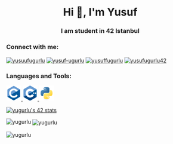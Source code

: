 <h1 align="center">Hi 👋, I'm Yusuf</h1>
<h3 align="center">I am student in 42 Istanbul</h3>

<h3 align="left">Connect with me:</h3>
<p align="left">
<a href="https://twitter.com/yusuufugurlu" target="blank"><img align="center" src="https://raw.githubusercontent.com/rahuldkjain/github-profile-readme-generator/master/src/images/icons/Social/twitter.svg" alt="yusuufugurlu" height="30" width="40" /></a>
<a href="https://linkedin.com/in/yusuf-ugurlu" target="blank"><img align="center" src="https://raw.githubusercontent.com/rahuldkjain/github-profile-readme-generator/master/src/images/icons/Social/linked-in-alt.svg" alt="yusuf-ugurlu" height="30" width="40" /></a>
<a href="https://instagram.com/yusuffugurlu" target="blank"><img align="center" src="https://raw.githubusercontent.com/rahuldkjain/github-profile-readme-generator/master/src/images/icons/Social/instagram.svg" alt="yusuffugurlu" height="30" width="40" /></a>
<a href="https://www.hackerrank.com/yusufugurlu42" target="blank"><img align="center" src="https://raw.githubusercontent.com/rahuldkjain/github-profile-readme-generator/master/src/images/icons/Social/hackerrank.svg" alt="yusufugurlu42" height="30" width="40" /></a>
</p>

<h3 align="left">Languages and Tools:</h3>
<p align="left"> <a href="https://www.cprogramming.com/" target="_blank" rel="noreferrer"> <img src="https://raw.githubusercontent.com/devicons/devicon/master/icons/c/c-original.svg" alt="c" width="40" height="40"/> </a> <a href="https://www.w3schools.com/cpp/" target="_blank" rel="noreferrer"> <img src="https://raw.githubusercontent.com/devicons/devicon/master/icons/cplusplus/cplusplus-original.svg" alt="cplusplus" width="40" height="40"/> </a> <a href="https://www.python.org" target="_blank" rel="noreferrer"> <img src="https://raw.githubusercontent.com/devicons/devicon/master/icons/python/python-original.svg" alt="python" width="40" height="40"/> </a> </p>

<a href="https://github.com/JaeSeoKim/badge42"><img src="https://badge42.vercel.app/api/v2/cl96vtvzt00110gmj2i3s5cem/stats?cursusId=21&coalitionId=228" alt="yugurlu's 42 stats" /></a>

<p><img align="left" src="https://github-readme-stats.vercel.app/api/top-langs?username=yugurlu&show_icons=true&hide_border=true&locale=en&layout=compact" alt="yugurlu" /></p>

<p>&nbsp;<img align="center" src="https://github-readme-stats.vercel.app/api?username=yugurlu&show_icons=true&hide_border=true&locale=en" alt="yugurlu" /></p>

<p><img align="center" src="https://github-readme-streak-stats.herokuapp.com/?user=yugurlu&theme=dark" alt="yugurlu" /></p>
